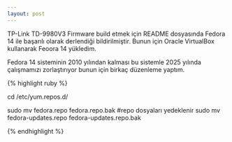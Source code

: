 ```yaml
---
layout: post
---
```



TP-Link TD-9980V3 Firmware build etmek için README dosyasında Fedora 14 ile başarılı olarak derlendiği bildirilmiştir. Bunun için Oracle
VirtualBox kullanarak Feoora 14 yükledim.


Fedora 14 sisteminin 2010 yılından kalması bu sistemle 2025 yılında çalışmamızı zorlaştırıyor bunun için birkaç düzenleme yaptım.


{% highlight ruby %}

cd /etc/yum.repos.d/

sudo mv fedora.repo fedora.repo.bak #repo dosyaları yedeklenir
sudo mv fedora-updates.repo fedora-updates.repo.bak


{% endhighlight %}

